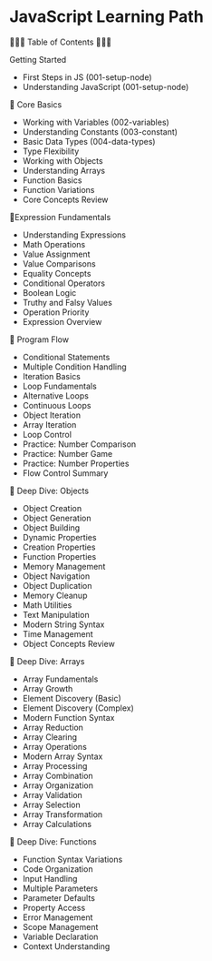 # JavaScript Learning Path

🌟🌟🌟 Table of Contents 🌟🌟🌟

Getting Started

- First Steps in JS (001-setup-node)
- Understanding JavaScript (001-setup-node)

🌟 Core Basics

- Working with Variables (002-variables)
- Understanding Constants (003-constant)
- Basic Data Types (004-data-types)
- Type Flexibility
- Working with Objects
- Understanding Arrays
- Function Basics
- Function Variations
- Core Concepts Review

🌟Expression Fundamentals

- Understanding Expressions
- Math Operations
- Value Assignment
- Value Comparisons
- Equality Concepts
- Conditional Operators
- Boolean Logic
- Truthy and Falsy Values
- Operation Priority
- Expression Overview

🌟 Program Flow

- Conditional Statements
- Multiple Condition Handling
- Iteration Basics
- Loop Fundamentals
- Alternative Loops
- Continuous Loops
- Object Iteration
- Array Iteration
- Loop Control
- Practice: Number Comparison
- Practice: Number Game
- Practice: Number Properties
- Flow Control Summary

🌟 Deep Dive: Objects

- Object Creation
- Object Generation
- Object Building
- Dynamic Properties
- Creation Properties
- Function Properties
- Memory Management
- Object Navigation
- Object Duplication
- Memory Cleanup
- Math Utilities
- Text Manipulation
- Modern String Syntax
- Time Management
- Object Concepts Review

🌟 Deep Dive: Arrays

- Array Fundamentals
- Array Growth
- Element Discovery (Basic)
- Element Discovery (Complex)
- Modern Function Syntax
- Array Reduction
- Array Clearing
- Array Operations
- Modern Array Syntax
- Array Processing
- Array Combination
- Array Organization
- Array Validation
- Array Selection
- Array Transformation
- Array Calculations

🌟 Deep Dive: Functions

- Function Syntax Variations
- Code Organization
- Input Handling
- Multiple Parameters
- Parameter Defaults
- Property Access
- Error Management
- Scope Management
- Variable Declaration
- Context Understanding
